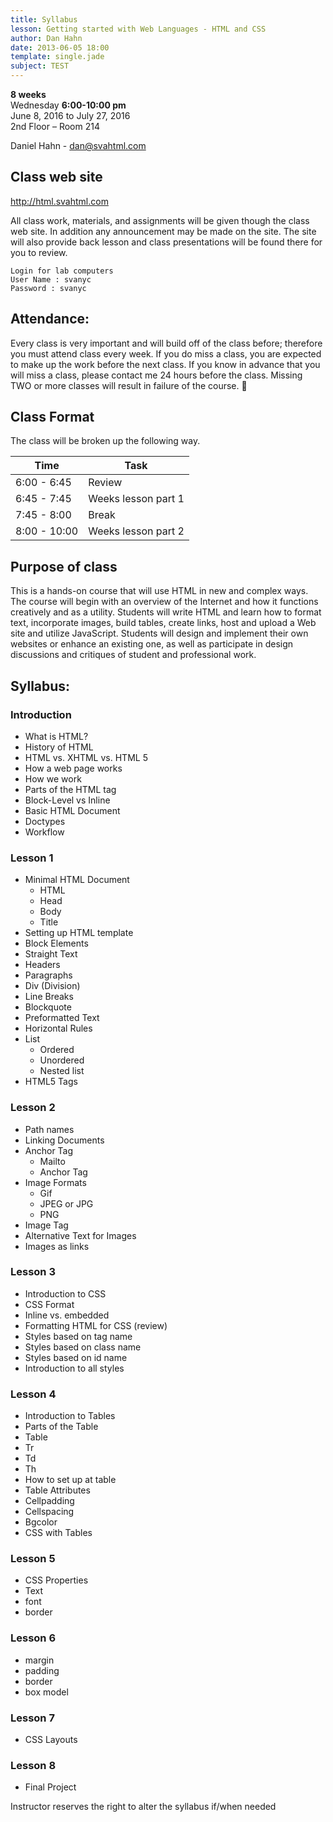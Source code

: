 ```yaml
---
title: Syllabus
lesson: Getting started with Web Languages - HTML and CSS
author: Dan Hahn
date: 2013-06-05 18:00
template: single.jade
subject: TEST
---
```


**8 weeks**<br>
Wednesday **6:00-10:00 pm**<br>
June 8, 2016 to July 27, 2016<br>
2nd Floor – Room 214

Daniel Hahn - dan@svahtml.com

## Class web site

http://html.svahtml.com

All class work, materials, and assignments will be given though the class web site.  In addition any announcement may be made on the site. The site will also provide back lesson and class presentations will be found there for you to review.

    Login for lab computers
    User Name : svanyc
    Password : svanyc

## Attendance:
Every class is very important and will build off of the class before; therefore you must attend class every week. If you do miss a class, you are expected to make up the work before the next class. If you know in advance that you will miss a class, please contact me 24 hours before the class. Missing TWO or more classes will result in failure of the course.


## Class Format
The class will be broken up the following way.

Time|Task
--|--
6:00 - 6:45|Review
6:45 - 7:45 |Weeks lesson part 1
7:45 - 8:00 |Break
8:00 - 10:00  |Weeks lesson part 2

## Purpose of class
This is a hands-on course that will use HTML in new and complex ways. The course will begin with an overview of the Internet and how it functions creatively and as a utility. Students will write HTML and learn how to format text, incorporate images, build tables, create links, host and upload a Web site and utilize JavaScript. Students will design and implement their own websites or enhance an existing one, as well as participate in design discussions and critiques of student and professional work.

## Syllabus:
### Introduction

* What is HTML?
* History of HTML
* HTML vs. XHTML vs. HTML 5
* How a web page works
* How we work
* Parts of the HTML tag
* Block-Level vs Inline
* Basic HTML Document
* Doctypes
* Workflow

### Lesson 1

* Minimal HTML Document
    * HTML
    * Head
    * Body
    * Title
* Setting up HTML template
* Block Elements
* Straight Text
* Headers
* Paragraphs
* Div (Division)
* Line Breaks
* Blockquote
* Preformatted Text
* Horizontal Rules
* List
    * Ordered
    * Unordered
    * Nested list
* HTML5 Tags

### Lesson 2

* Path names
* Linking Documents
* Anchor Tag
    * Mailto
    * Anchor Tag
* Image Formats
    * Gif
    * JPEG or JPG
    * PNG
* Image Tag
* Alternative Text for Images
* Images as links

### Lesson 3
* Introduction to CSS
* CSS Format
* Inline vs. embedded
* Formatting HTML for CSS (review)
* Styles based on tag name
* Styles based on class name
* Styles based on id name
* Introduction to all styles

### Lesson 4
* Introduction to Tables
* Parts of the Table
* Table
* Tr
* Td
* Th
* How to set up at table
* Table Attributes
* Cellpadding
* Cellspacing
* Bgcolor
* CSS with Tables

### Lesson 5
* CSS Properties
* Text
* font
* border

### Lesson 6
* margin
* padding
* border
* box model

### Lesson 7
* CSS Layouts

### Lesson 8
* Final Project

Instructor reserves the right to alter the syllabus if/when needed
